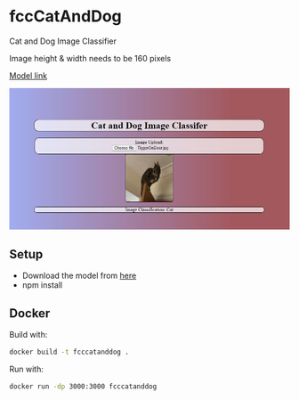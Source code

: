 # fccCatAndDog

Cat and Dog Image Classifier

Image height & width needs to be 160 pixels

[Model link](https://drive.google.com/file/d/1ZYKbOzHPkz3Bq9pbASrr4ZuyJSjCuIFs/view?usp=sharing)

![Final app](CatAndDogImageClassifier.JPG)

## Setup

- Download the model from [here](https://drive.google.com/file/d/1ZYKbOzHPkz3Bq9pbASrr4ZuyJSjCuIFs/view?usp=sharing)
- npm install

## Docker

Build with:

```bash
docker build -t fcccatanddog .
```

Run with:

```bash
docker run -dp 3000:3000 fcccatanddog
```

